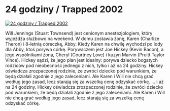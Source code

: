 24 godziny / Trapped 2002 
=============
[![24 godziny / Trapped 2002 ](http://vidos.pl/images/player.gif)](http://vidos.pl/24-godziny-trapped-2002)

 Will Jennings (Stuart Townsend) jest cenionym anestezjologiem, który wyjeżdża służbowo na weekend. W domu zostawia żonę, Karen (Charlize Theron) i 8-letnią córeczkę, Abby. Kiedy Karen na chwilę wychodzi po lody dla Abby, ktoś porywa córkę. Porywaczem jest Joe Hickey (Kevin Bacon), a jego wspólnikami żona, Cheryl (Courtney Love) i kuzyn Marvin (Pruitt Taylor Vince). Hickey sądzi, że jego plan jest idealny: porywa dziecko bogatych rodziców pod nieobecność jednego z nich, tylko i aż na 24 godziny. Hickey oświadcza zrozpaczonej rodzinie, że zwróci dziecko pod warunkiem, że będą działali zgodnie z jego zaleceniami. Ale Karen i Will nie chcą grać według jego zasad, lecz starają się za wszelką cenę odzyskać córkę.  ... i aż na 24 godziny. Hickey oświadcza zrozpaczonej rodzinie, że zwróci dziecko pod warunkiem, że będą działali zgodnie z jego zaleceniami. Ale Karen i Will nie chcą grać według jego zasad, lecz starają się za wszelką cenę odzyskać córkę.
